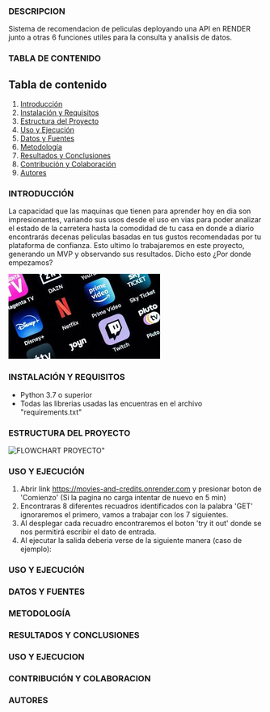 ### **DESCRIPCION**
Sistema de recomendacion de peliculas deployando una API en RENDER junto a otras 6 funciones utiles para la consulta y analisis de datos.
### **TABLA DE CONTENIDO**
## Tabla de contenido
1. [Introducción](#introducción)
2. [Instalación y Requisitos](#instalación-y-requisitos)
3. [Estructura del Proyecto](#estructura-del-proyecto)
4. [Uso y Ejecución](#uso-y-ejecución)
5. [Datos y Fuentes](#datos-y-fuentes)
6. [Metodología](#metodología)
7. [Resultados y Conclusiones](#resultados-y-conclusiones)
8. [Contribución y Colaboración](#contribución-y-colaboracion)
9. [Autores](#autores)
### **INTRODUCCIÓN**
La capacidad que las maquinas que tienen para aprender hoy en dia son impresionantes, variando sus usos desde el uso en vias para poder analizar el estado de la carretera hasta la comodidad de tu casa en donde a diario encontrarás decenas peliculas basadas en tus gustos recomendadas por tu plataforma de confianza. Esto ultimo lo trabajaremos en este proyecto, generando un MVP y observando sus resultados. Dicho esto ¿Por donde empezamos?

![Plataformas](images/plataformas.jpeg)

### **INSTALACIÓN Y REQUISITOS**
- Python 3.7 o superior
- Todas las librerias usadas las encuentras en el archivo "requirements.txt"
### **ESTRUCTURA DEL PROYECTO**
![FLOWCHART PROYECTO"](images/flowchart.gif)
### **USO Y EJECUCIÓN**
 1. Abrir link https://movies-and-credits.onrender.com y presionar boton de 'Comienzo' (Si la pagina no carga intentar de nuevo en 5 min)
 2. Encontraras 8 diferentes recuadros identificados con la palabra 'GET' ignoraremos el primero, vamos a trabajar con los 7 siguientes.
 3. Al desplegar cada recuadro encontraremos el boton 'try it out' donde se nos permitirá escribir el dato de entrada.
 4. Al ejecutar la salida deberia verse de la siguiente manera (caso de ejemplo):
     
### **USO Y EJECUCIÓN**
### **DATOS Y FUENTES**
### **METODOLOGÍA**
### **RESULTADOS Y CONCLUSIONES**
### **USO Y EJECUCION**
### **CONTRIBUCIÓN Y COLABORACION**
### **AUTORES**




